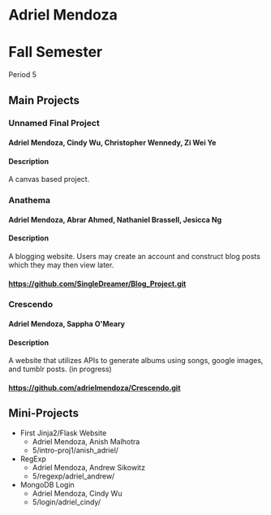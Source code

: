 # Adriel Mendoza
# Fall Semester
Period 5
## Main Projects
### Unnamed Final Project
#### Adriel Mendoza, Cindy Wu, Christopher Wennedy, Zi Wei Ye
#### Description
A canvas based project.
### Anathema
#### Adriel Mendoza, Abrar Ahmed, Nathaniel Brassell, Jesicca Ng
#### Description
A blogging website. Users may create an account and construct blog posts which they may then view later. 
#### https://github.com/SingleDreamer/Blog_Project.git
### Crescendo
#### Adriel Mendoza, Sappha O'Meary
#### Description
A website that utilizes APIs to generate albums using songs, google images, and tumblr posts. (in progress)
#### https://github.com/adrielmendoza/Crescendo.git
## Mini-Projects
- First Jinja2/Flask Website
  - Adriel Mendoza, Anish Malhotra
  - 5/intro-proj1/anish_adriel/ 
- RegExp
  - Adriel Mendoza, Andrew Sikowitz
  - 5/regexp/adriel_andrew/
- MongoDB Login
  - Adriel Mendoza, Cindy Wu
  - 5/login/adriel_cindy/



